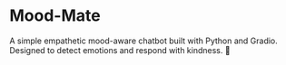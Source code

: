 # Mood-Mate
A simple empathetic mood-aware chatbot built with Python and Gradio. Designed to detect emotions and respond with kindness. 💬
